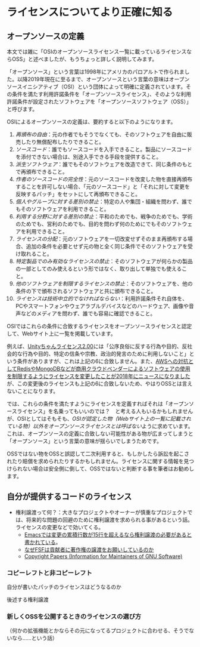 # ライセンスについてより正確に知る


## オープンソースの定義

本文では雑に「OSIのオープンソースライセンス一覧に載っているライセンスならOSS」と述べましたが、もうちょっと詳しく説明してみます。

「オープンソース」という言葉は1998年にアメリカのパロアルトで作られました。以降2019年現在に至るまで、オープンソースという言葉の意味はオープンソースイニシアティブ（OSI）という団体によって明確に定義されています。その条件を満たす利用許諾条件を「オープンソースライセンス」、そのような利用許諾条件が設定されたソフトウェアを「オープンソースソフトウェア（OSS）」と呼びます。

OSIによるオープンソースの定義は、要約すると以下のようになります。

1. *再頒布の自由*：元の作者でもそうでなくても、そのソフトウェアを自由に販売したり無償配布したりできること。
2. *ソースコード*：誰でもソースコードを入手できること。製品にソースコードを添付できない場合は、別途入手できる手段を提供すること。
3. *派生ソフトウェア*：誰でもそのソフトウェアを改造できて、同じ条件のもとで再頒布できること。
4. *作者のソースコードの完全性*：元のソースコードを改変した物を直接再頒布することを許可しない場合、「元のソースコード」と「それに対して変更を反映するパッチ」をセットにして再頒布できること。
5. *個人やグループに対する差別の禁止*：特定の人や集団・組織を問わず、誰でもそのソフトウェアを利用できること。
6. *利用する分野に対する差別の禁止*：平和のためでも、戦争のためでも、学術のためでも、営利のためでも、目的を問わず何のためにでもそのソフトウェアを利用できること。
7. *ライセンスの分配*：元のソフトウェアを一切改変せずそのまま再頒布する場合、追加の条件を必要とせず元の物と全く同じ条件でそのソフトウェアを受け取れること。
8. *特定製品でのみ有効なライセンスの禁止*：そのソフトウェアが何らかの製品の一部としてのみ使えるという形ではなく、取り出して単独でも使えること。
9. *他のソフトウェアを制限するライセンスの禁止*：そのソフトウェアを、他の条件の下で頒布されるソフトウェアと共に頒布できること。
10. *ライセンスは技術中立的でなければならない*：利用許諾条件それ自体を、PCやスマートフォンやウェアラブルデバイスなどのハードウェア、画像や音声などのメディアを問わず、誰でも容易に確認できること。

OSIではこれらの条件に合致するライセンスをオープンソースライセンスと認定して、Webサイト上に一覧を掲載しています。

例えば、[Unityちゃんライセンス2.00](https://unity-chan.com/contents/license_jp/)には「公序良俗に反する行為や目的、反社会的な行為や目的、特定の信条や宗教、政治的発言のために利用しないこと」という条件がありますが、これは上記の6に合致しません。また、[AWSへの対抗としてRedisやMongoDBなどが商用クラウドベンダーによるソフトウェアの使用を制限するようにライセンスを変更したことが2018年にニュースになりました](https://www.sbbit.jp/article/cont1/36018)が、この変更後のライセンスも上記の6に合致しないため、やはりOSSとは言えないことになります。

では、これらの条件を満たすようにライセンスを定義すればそれは「オープンソースライセンス」を名乗ってもいいのでは？　と考える人もいるかもしれませんが、OSIとしてはそもそも、*OSIが認定した物（Webサイト上の一覧に記載されている物）以外をオープンソースライセンスとは呼ばない*ように求めています。これは、オープンソースの定義に合致しない可能性がある物が広まってしまうと「オープンソース」という言葉の意味が揺らいでしまうためです。

OSSではない物をOSSと誤認して二次利用すると、もしかしたら訴訟を起こされたり賠償を求められたりするかもしれません。ライセンスに関する情報を見つけられない場合は安全側に倒して、OSSではないと判断する事を筆者はお勧めします。



## 自分が提供するコードのライセンス


  - 権利譲渡って何？：大きなプロジェクトやオーナーが慎重なプロジェクトでは、将来的な問題の回避のために権利譲渡を求められる事があるという話。ライセンスの変更などで効いてくる。
    - [Emacsでは変更の累積行数が15行を超えるなら権利譲渡の必要があると書かれている](https://ayatakesi.github.io/emacs/26.2/html/Copyright-Assignment.html)。
    - [なぜFSFは貢献者に著作権の譲渡をお願いしているのか](https://www.gnu.org/licenses/why-assign.html)
    - [Copyright Papers (Information for Maintainers of GNU Software)](https://www.gnu.org/prep/maintain/html_node/Copyright-Papers.html)


### コピーレフトと非コピーレフト


自分が書いたパッチのライセンスはどうなるのか

後述する権利譲渡



### 新しくOSSを公開するときのライセンスの選び方

（何かの拡張機能とかならその元になってるプロジェクトに合わせる、そうでないなら……という話）
